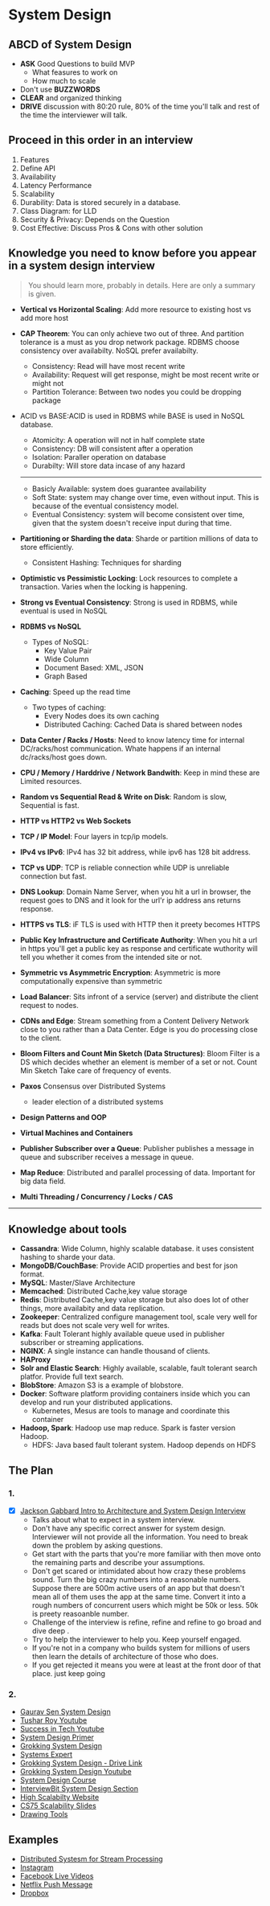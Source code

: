 # System Design

## **ABCD** of System Design

- **ASK** Good Questions to build MVP
  - What feasures to work on
  - How much to scale
- Don't use **BUZZWORDS**
- **CLEAR** and organized thinking
- **DRIVE** discussion with 80:20 rule, 80% of the time you'll talk and rest of the time the interviewer will talk.

## Proceed in this order in an interview

1. Features
1. Define API
1. Availability
1. Latency Performance
1. Scalability
1. Durability: Data is stored securely in a database.
1. Class Diagram: for LLD
1. Security & Privacy: Depends on the Question
1. Cost Effective: Discuss Pros & Cons with other solution

## Knowledge you need to know before you appear in a system design interview

> You should learn more, probably in details. Here are only a summary is given.

- **Vertical vs Horizontal Scaling**: Add more resource to existing host vs add more host

- **CAP Theorem**: You can only achieve two out of three. And partition tolerance is a must as you drop network package. RDBMS choose consistency over availabilty. NoSQL prefer availabilty.

  - Consistency: Read will have most recent write
  - Availability: Request will get response, might be most recent write or might not
  - Partition Tolerance: Between two nodes you could be dropping package

- ACID vs BASE:ACID is used in RDBMS while BASE is used in NoSQL database.
  - Atomicity: A operation will not in half complete state
  - Consistency: DB will consistent after a operation
  - Isolation: Paraller operation on database
  - Durabilty: Will store data incase of any hazard
  ***
  - Basicly Available: system does guarantee availability
  - Soft State: system may change over time, even without input. This is because of the eventual consistency model.
  - Eventual Consistency: system will become consistent over time, given that the system doesn't receive input during that time.
- **Partitioning or Sharding the data**: Sharde or partition millions of data to store efficiently.

  - Consistent Hashing: Techniques for sharding

- **Optimistic vs Pessimistic Locking**: Lock resources to complete a transaction. Varies when the locking is happening.
- **Strong vs Eventual Consistency**: Strong is used in RDBMS, while eventual is used in NoSQL
- **RDBMS vs NoSQL**
  - Types of NoSQL:
    - Key Value Pair
    - Wide Column
    - Document Based: XML, JSON
    - Graph Based
- **Caching**: Speed up the read time
  - Two types of caching:
    - Every Nodes does its own caching
    - Distributed Caching: Cached Data is shared between nodes
- **Data Center / Racks / Hosts**: Need to know latency time for internal DC/racks/host communication. Whate happens if an internal dc/racks/host goes down.
- **CPU / Memory / Harddrive / Network Bandwith**: Keep in mind these are Limited resources.
- **Random vs Sequential Read & Write on Disk**: Random is slow, Sequential is fast.
- **HTTP vs HTTP2 vs Web Sockets**
- **TCP / IP Model**: Four layers in tcp/ip models.
- **IPv4 vs IPv6**: IPv4 has 32 bit address, while ipv6 has 128 bit address.
- **TCP vs UDP**: TCP is reliable connection while UDP is unreliable connection but fast.
- **DNS Lookup**: Domain Name Server, when you hit a url in browser, the request goes to DNS and it look for the url'r ip address ans returns response.
- **HTTPS vs TLS**: iF TLS is used with HTTP then it preety becomes HTTPS
- **Public Key Infrastructure and Certificate Authority**: When you hit a url in https you'll get a public key as response and certificate wuthority will tell you whether it comes from the intended site or not.
- **Symmetric vs Asymmetric Encryption**: Asymmetric is more computationally expensive than symmetric
- **Load Balancer**: Sits infront of a service (server) and distribute the client request to nodes.
- **CDNs and Edge**: Stream something from a Content Delivery Network close to you rather than a Data Center. Edge is you do processing close to the client.
- **Bloom Filters and Count Min Sketch (Data Structures)**: Bloom Filter is a DS which decides whether an element is member of a set or not. Count Min Sketch Take care of frequency of events.
- **Paxos** Consensus over Distributed Systems
  - leader election of a distributed systems
- **Design Patterns and OOP**
- **Virtual Machines and Containers**
- **Publisher Subscriber over a Queue**: Publisher publishes a message in queue and subscriber receives a message in queue.
- **Map Reduce**: Distributed and parallel processing of data. Important for big data field.
- **Multi Threading / Concurrency / Locks / CAS**

---

## Knowledge about tools

- **Cassandra**: Wide Column, highly scalable database. it uses consistent hashing to sharde your data.
- **MongoDB/CouchBase**: Provide ACID properties and best for json format.
- **MySQL**: Master/Slave Architecture
- **Memcached**: Distributed Cache,key value storage
- **Redis**: Distributed Cache,key value storage but also does lot of other things, more availabity and data replication.
- **Zookeeper**: Centralized configure management tool, scale very well for reads but does not scale very well for writes.
- **Kafka**: Fault Tolerant highly available queue used in publisher subscriber or streaming applications.
- **NGINX**: A single instance can handle thousand of clients.
- **HAProxy**
- **Solr and Elastic Search**: Highly available, scalable, fault tolerant search platfor. Provide full text search.
- **BlobStore**: Amazon S3 is a example of blobstore.
- **Docker**: Software platform providing containers inside which you can develop and run your distributed applications.
  - Kubernetes, Mesus are tools to manage and coordinate this container
- **Hadoop, Spark**: Hadoop use map reduce. Spark is faster version Hadoop.
  - HDFS: Java based fault tolerant system. Hadoop depends on HDFS

## The Plan

### 1.

- [x] [Jackson Gabbard Intro to Architecture and System Design Interview](https://www.youtube.com/watch?v=ZgdS0EUmn70)
  - Talks about what to expect in a system interview.
  - Don't have any specific correct answer for system design. Interviewer will not provide all the information. You need to break down the problem by asking questions.
  - Get start with the parts that you're more familiar with then move onto the remaining parts and describe your assumptions.
  - Don't get scared or intimidated about how crazy these problems sound. Turn the big crazy numbers into a reasonable numbers. Suppose there are 500m active users of an app but that doesn't mean all of them uses the app at the same time. Convert it into a rough numbers of concurrent users which might be 50k or less. 50k is preety reasoanble number.
  - Challenge of the interview is refine, refine and refine to go broad and dive deep .
  - Try to help the interviewer to help you. Keep yourself engaged.
  - If you're not in a company who builds system for millions of users then learn the details of architecture of those who does.
  - If you get rejected it means you were at least at the front door of that place. just keep going

### 2.

- [Gaurav Sen System Design](https://www.youtube.com/watch?v=xpDnVSmNFX0&list=PLMCXHnjXnTnvo6alSjVkgxV-VH6EPyvoX)
- [Tushar Roy Youtube](https://www.youtube.com/playlist?list=PLrmLmBdmIlps7GJJWW9I7N0P0rB0C3eY2)
- [Success in Tech Youtube](https://www.youtube.com/playlist?list=PLA8lYuzFlBqAy6dkZHj5VxUAaqr4vwrka)
- [System Design Primer](https://github.com/donnemartin/system-design-primer)
- [Grokking System Design](https://www.educative.io/courses/grokking-the-system-design-interview)
- [Systems Expert](algoexpert.io/systems/product)
- [Grokking System Design - Drive Link](https://drive.google.com/drive/folders/1Ui2Bm_eyiF3-IUO2kA2qXIKFqMLPDHaN?fbclid=IwAR2jGy50-muxjZjj-AUzgU3qNLzmCk25UIc_J_3_lgZBVnWLrXcgkM4wEfU)
- [Grokking System Design Youtube](https://www.youtube.com/playlist?list=PLkQkbY7JNJuC99VDJcpQdww-4aT3QhdJv)
- [System Design Course](https://www.hiredintech.com/courses/system-design?fbclid=IwAR27ic3qIpHC3yYC6iUqaZHy8xDKZIVczcDNbQqG7VS3njMhC4L4Dh6CYs4)
- [InterviewBit System Design Section](https://www.interviewbit.com/courses/system-design/topics/storage-scalability/?fbclid=IwAR24P7SxWbu3WPaucgRADITWxOtrsYpqO3eE8PMkkUeIHPVoaR1WxWuw4Gg)
- [High Scalabilty Website](http://highscalability.com/)
- [CS75 Scalability Slides]()
- [Drawing Tools](https://sketchboard.me/)

## Examples

- [Distributed Systesm for Stream Processing](https://www.youtube.com/watch?v=y3gQDXn4x7o&feature=share&fbclid=IwAR3bQLdrPHzgoIByyhlUsKSAjWJDu3IW8Xb0IFts-zr5IzetQYbwkxMoxjY)
- [Instagram](https://www.youtube.com/watch?v=hnpzNAPiC0E&fbclid=IwAR3BNu4ad6beluW2sfpKFHLNq5nSNPgGYN4zoZ5veumKN60iUog57p9f-dk)
- [Facebook Live Videos](https://www.youtube.com/watch?v=IO4teCbHvZw)
- [Netflix Push Message](https://www.youtube.com/watch?v=6w6E_B55p0E)
- [Dropbox](https://www.youtube.com/watch?v=PE4gwstWhmc&fbclid=IwAR1G1HM_snUl9jPH1etB9t5-9OjU_QY4Cg9mgFP6kQYleqvMSQJysFQcH3M)

